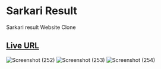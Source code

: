 # Sarkari Result 

Sarkari result Website Clone


## <a href="https://sarkariresult2.netlify.app/">Live URL</a>

![Screenshot (252)](https://user-images.githubusercontent.com/117756490/221232277-a1c14288-9c18-40ef-81bb-8ba52638a7c0.png)
![Screenshot (253)](https://user-images.githubusercontent.com/117756490/221232283-0222b517-e283-41e6-9ee9-d1d5793e5025.png)
![Screenshot (254)](https://user-images.githubusercontent.com/117756490/221232257-34216baf-d6a9-4385-aaf5-582ebfa29b40.png)
